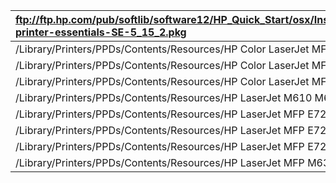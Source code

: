 | ftp://ftp.hp.com/pub/softlib/software12/HP_Quick_Start/osx/Installations/Essentials/hp-printer-essentials-SE-5_15_2.pkg |
| :--- |
| /Library/Printers/PPDs/Contents/Resources/HP Color LaserJet MFP E78223.gz |
| /Library/Printers/PPDs/Contents/Resources/HP Color LaserJet MFP E78228.gz |
| /Library/Printers/PPDs/Contents/Resources/HP Color LaserJet MFP E78323-25-30.gz |
| /Library/Printers/PPDs/Contents/Resources/HP LaserJet M610 M611 M612.gz |
| /Library/Printers/PPDs/Contents/Resources/HP LaserJet MFP E72725.gz |
| /Library/Printers/PPDs/Contents/Resources/HP LaserJet MFP E72730.gz |
| /Library/Printers/PPDs/Contents/Resources/HP LaserJet MFP E72825-30-35.gz |
| /Library/Printers/PPDs/Contents/Resources/HP LaserJet MFP M634 M635 M636.gz |